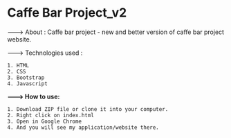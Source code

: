 # Caffe Bar Project_v2

---> About : Caffe bar project - new and better version of caffe bar project website.

---> Technologies used : 

    1. HTML
    2. CSS
    3. Bootstrap
    4. Javascript

<b>---> How to use:</b> 

    1. Download ZIP file or clone it into your computer.
    2. Right click on index.html 
    3. Open in Google Chrome
    4. And you will see my application/website there.
